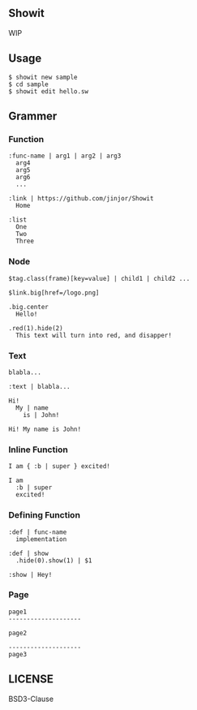 Showit
----

WIP


## Usage

```
$ showit new sample
$ cd sample
$ showit edit hello.sw
```


## Grammer

### Function

```
:func-name | arg1 | arg2 | arg3
  arg4
  arg5
  arg6
  ...
```

```
:link | https://github.com/jinjor/Showit
  Home

:list
  One
  Two
  Three
```

### Node

```
$tag.class(frame)[key=value] | child1 | child2 ...
```

```
$link.big[href=/logo.png]
```

```
.big.center
  Hello!
```

```
.red(1).hide(2)
  This text will turn into red, and disapper!
```

### Text

```
blabla...
```

```
:text | blabla...
```

```
Hi!
  My | name
    is | John!
```

```
Hi! My name is John!
```

### Inline Function

```
I am { :b | super } excited!
```

```
I am
  :b | super
  excited!
```

### Defining Function

```
:def | func-name
  implementation
```

```
:def | show
  .hide(0).show(1) | $1
```

```
:show | Hey!
```


### Page

```
page1
--------------------

page2

--------------------
page3

```

## LICENSE

BSD3-Clause
